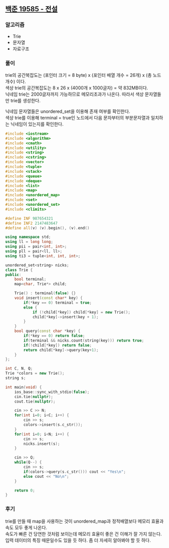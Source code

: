 ## [백준 19585 - 전설](https://www.acmicpc.net/problem/19585)

### 알고리즘
- Trie
- 문자열
- 자료구조

### 풀이
trie의 공간복잡도는 (포인터 크기 = 8 byte) x (포인터 배열 개수 = 26개) x (총 노드 개수) 이다.  
색상 trie의 공간복잡도는 8 x 26 x (4000개 x 1000글자) = 약 832MB이다.  
닉네임 trie는 2000글자까지 가능하므로 메모리초과가 나온다. 따라서 색상 문자열들만 trie를 생성한다.  

닉네임 문자열들은 unordered_set을 이용해 존재 여부를 확인한다.  
색상 trie를 이용해 terminal = true인 노드에서 다음 문자부터의 부분문자열과 일치하는 닉네임이 있는지를 확인한다.

```c++
#include <iostream>
#include <algorithm>
#include <cmath>
#include <utility>
#include <string>
#include <cstring>
#include <vector>
#include <tuple>
#include <stack>
#include <queue>
#include <deque>
#include <list>
#include <map>
#include <unordered_map>
#include <set>
#include <unordered_set>
#include <climits>

#define INF 987654321
#define INF2 2147483647
#define all(v) (v).begin(), (v).end()

using namespace std;
using ll = long long;
using pii = pair<int, int>;
using pll = pair<ll, ll>;
using ti3 = tuple<int, int, int>;

unordered_set<string> nicks;
class Trie {
public:
    bool terminal;
    map<char, Trie*> child;

    Trie() : terminal(false) {}
    void insert(const char* key) {
        if(*key == 0) terminal = true;
        else {
            if (!child[*key]) child[*key] = new Trie();
            child[*key]->insert(key + 1);
        }
    }
    bool query(const char *key) {
        if(*key == 0) return false;
        if(terminal && nicks.count(string(key))) return true;
        if(!child[*key]) return false;
        return child[*key]->query(key+1);
    }
};

int C, N, Q;
Trie *colors = new Trie();
string s;

int main(void) {
    ios_base::sync_with_stdio(false);
    cin.tie(nullptr);
    cout.tie(nullptr);

    cin >> C >> N;
    for(int i=0; i<C; i++) {
        cin >> s;
        colors->insert(s.c_str());
    }
    for(int i=0; i<N; i++) {
        cin >> s;
        nicks.insert(s);
    }

    cin >> Q;
    while(Q--) {
        cin >> s;
        if(colors->query(s.c_str())) cout << "Yes\n";
        else cout << "No\n";
    }

    return 0;
}
```

### 후기
trie를 만들 때 map을 사용하는 것이 unordered_map과 정적배열보다 메모리 효율과 속도 모두 좋게 나온다.  
속도가 빠른 건 당연한 것처럼 보이는데 메모리 효율이 좋은 건 이해가 잘 가지 않는다.  
입력 데이터의 특징 때문일수도 있을 듯 하다. 좀 더 자세히 알아봐야 할 듯 하다.